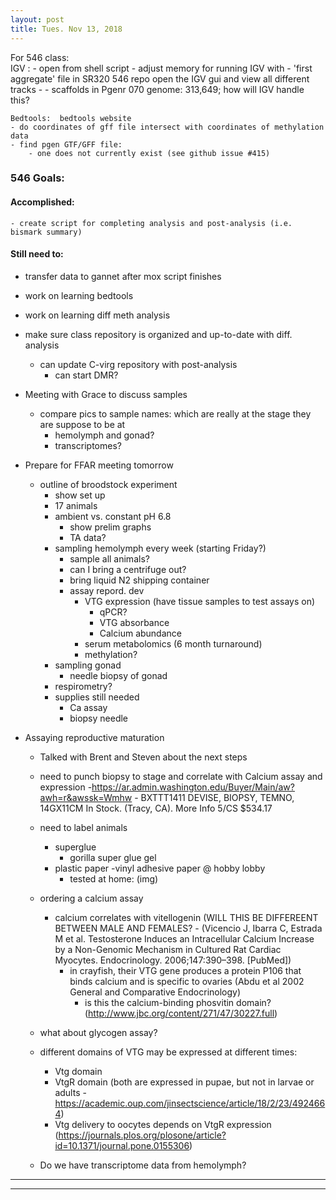 ```yaml
---
layout: post
title: Tues. Nov 13, 2018
---
```


 
	
For 546 class:  
	IGV :
	- open from shell script
	- adjust memory for running IGV with 
	- 'first aggregate' file in SR320 546 repo
	open the IGV gui and view all different tracks
	- - scaffolds in Pgenr 070 genome: 313,649; how will IGV handle this?

	Bedtools:  bedtools website
	- do coordinates of gff file intersect with coordinates of methylation data
	- find pgen GTF/GFF file:
		- one does not currently exist (see github issue #415) 

### 546 Goals: 
#### Accomplished:
	- create script for completing analysis and post-analysis (i.e. bismark summary) 
#### Still need to:
- transfer data to gannet after mox script finishes
- work on learning bedtools 
- work on learning diff meth analysis
- make sure class repository is organized and up-to-date with diff. analysis
	- can update C-virg repository with post-analysis
		- can start DMR?



- Meeting with Grace to discuss samples
	- compare pics to sample names: which are really at the stage they are suppose to be at
		- hemolymph and gonad?
		- transcriptomes?



- Prepare for FFAR meeting tomorrow
	- outline of broodstock experiment
		- show set up
		- 17 animals
		- ambient vs. constant pH 6.8
			- show prelim graphs
			- TA data?
		- sampling hemolymph every week (starting Friday?)
			- sample all animals?
			- can I bring a centrifuge out?
			- bring liquid N2 shipping container
			- assay repord. dev
				- VTG expression (have tissue samples to test assays on)
					- qPCR?
					- VTG absorbance 
					- Calcium abundance
				- serum metabolomics (6 month turnaround)
				- methylation?
		- sampling gonad 
			- needle biopsy of gonad
		- respirometry?
		- supplies still needed
			- Ca assay
			- biopsy needle

- Assaying reproductive maturation
	- Talked with Brent and Steven about the next steps
	- need to punch biopsy to stage and correlate with Calcium assay and expression
			-https://ar.admin.washington.edu/Buyer/Main/aw?awh=r&awssk=Wmhw
			- BXTTT1411 	DEVISE, BIOPSY, TEMNO, 14GX11CM 		In Stock. (Tracy, CA). More Info 	5/CS 		$534.17 	


	- need to label animals
		- superglue
			- gorilla super glue gel
		- plastic paper
			-vinyl adhesive paper @ hobby lobby
			- tested at home: (img)

	- ordering a calcium assay
		- calcium correlates with vitellogenin (WILL THIS BE DIFFEREENT BETWEEN MALE AND FEMALES? - (Vicencio J, Ibarra C, Estrada M et al. Testosterone Induces an Intracellular Calcium Increase by a Non-Genomic Mechanism in Cultured Rat Cardiac Myocytes. Endocrinology. 2006;147:390–398. [PubMed])
			- in crayfish, their VTG gene produces a protein P106 that binds calcium and is specific to ovaries (Abdu et al 2002 General and Comparative Endocrinology)
				- is this the calcium-binding phosvitin domain? (http://www.jbc.org/content/271/47/30227.full)

	- what about glycogen assay?

	- different domains of VTG may be expressed at different times:
		- Vtg domain
		- VtgR domain (both are expressed in pupae, but not in larvae or adults - https://academic.oup.com/jinsectscience/article/18/2/23/4924664)
		- Vtg delivery to oocytes depends on VtgR expression (https://journals.plos.org/plosone/article?id=10.1371/journal.pone.0155306)

	- Do we have transcriptome data from hemolymph?



----
****